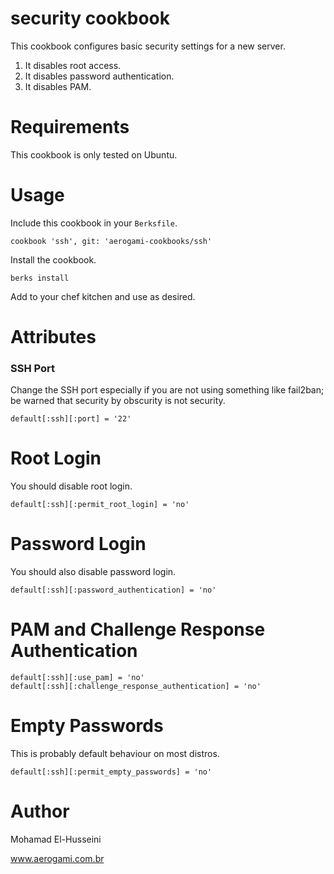 # security cookbook

This cookbook configures basic security settings for a new server.

1. It disables root access.
2. It disables password authentication.
3. It disables PAM.

# Requirements

This cookbook is only tested on Ubuntu.

# Usage

Include this cookbook in your `Berksfile`.

````
cookbook 'ssh', git: 'aerogami-cookbooks/ssh'
````

Install the cookbook.

````
berks install
````

Add to your chef kitchen and use as desired.

# Attributes

### SSH Port

Change the SSH port especially if you are not using something like fail2ban; be warned that security by obscurity is not security.

````
default[:ssh][:port] = '22'
````

# Root Login

You should disable root login.

````
default[:ssh][:permit_root_login] = 'no'
````

# Password Login

You should also disable password login.

````
default[:ssh][:password_authentication] = 'no'
````

# PAM and Challenge Response Authentication

````
default[:ssh][:use_pam] = 'no'
default[:ssh][:challenge_response_authentication] = 'no'
````

# Empty Passwords

This is probably default behaviour on most distros.

````
default[:ssh][:permit_empty_passwords] = 'no'
````

# Author

Mohamad El-Husseini

www.aerogami.com.br
